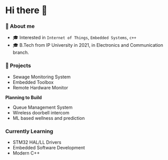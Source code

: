 # Hi there 👋

### 📖 About me

- 🎓 Interested in `Internet of Things`, `Embedded Systems`, `c++`
- 🎓 B.Tech from IP University in 2021, in Electronics and Communication branch.

### 🤖 Projects

- Sewage Monitoring System
- Embedded Toolbox
- Remote Hardware Monitor

**Planning to Build**
- Queue Management System
- Wireless doorbell intercom
- ML based wellness and prediction

### Currently Learning
- STM32 HAL/LL Drivers
- Embedded Software Development
- Modern C++
